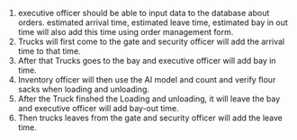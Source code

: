 1. executive officer should be able to input data to the database about orders. estimated arrival time, estimated leave time, estimated bay in out time will also add this time using order management form.
2. Trucks will first come to the gate and security officer will add the arrival time to that time.
3. After that Trucks goes to the bay and executive officer will add bay in time.
4. Inventory officer will then use the AI model and count and verify flour sacks when loading and unloading. 
5. After the Truck finshed the Loading and unloading, it will leave the bay and executive officer will add bay-out time.
6. Then trucks leaves from the gate and security officer will add the leave time.